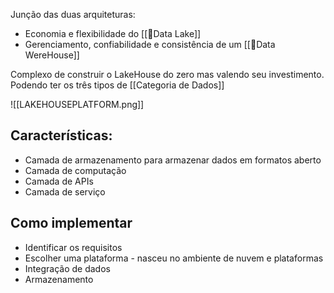 Junção das duas arquiteturas:
- Economia e flexibilidade do [[💽Data Lake]]
- Gerenciamento, confiabilidade e consistência de um [[💽Data WereHouse]]

Complexo de construir o LakeHouse do zero mas valendo seu investimento.
Podendo ter os três tipos de [[Categoria de Dados]]

![[LAKEHOUSEPLATFORM.png]]
## Características:

- Camada de armazenamento para armazenar dados em formatos aberto 
- Camada de computação
- Camada de APIs 
- Camada de serviço

## Como implementar
- Identificar os requisitos
- Escolher uma plataforma - nasceu no ambiente de nuvem e plataformas
- Integração de dados 
- Armazenamento


